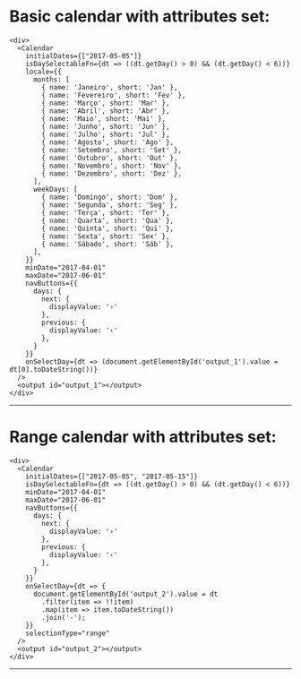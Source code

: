 # Basic calendar with attributes set:

    <div>
      <Calendar
        initialDates={["2017-05-05"]}
        isDaySelectableFn={dt => ((dt.getDay() > 0) && (dt.getDay() < 6))}
        locale={{
          months: [
            { name: 'Janeiro', short: 'Jan' },
            { name: 'Fevereiro', short: 'Fev' },
            { name: 'Março', short: 'Mar' },
            { name: 'Abril', short: 'Abr' },
            { name: 'Maio', short: 'Mai' },
            { name: 'Junho', short: 'Jun' },
            { name: 'Julho', short: 'Jul' },
            { name: 'Agosto', short: 'Ago' },
            { name: 'Setembro', short: 'Set' },
            { name: 'Outubro', short: 'Out' },
            { name: 'Novembro', short: 'Nov' },
            { name: 'Dezembro', short: 'Dez' },
          ],
          weekDays: [
            { name: 'Domingo', short: 'Dom' },
            { name: 'Segunda', short: 'Seg' },
            { name: 'Terça', short: 'Ter' },
            { name: 'Quarta', short: 'Qua' },
            { name: 'Quinta', short: 'Qui' },
            { name: 'Sexta', short: 'Sex' },
            { name: 'Sábado', short: 'Sáb' },
          ],
        }}
        minDate="2017-04-01"
        maxDate="2017-06-01"
        navButtons={{
          days: {
            next: {
              displayValue: '›'
            },
            previous: {
              displayValue: '‹'
            },
          }
        }}
        onSelectDay={dt => (document.getElementById('output_1').value = dt[0].toDateString())}
      />
      <output id="output_1"></output>
    </div>


---

# Range calendar with attributes set:

    <div>
      <Calendar
        initialDates={["2017-05-05", "2017-05-15"]}
        isDaySelectableFn={dt => ((dt.getDay() > 0) && (dt.getDay() < 6))}
        minDate="2017-04-01"
        maxDate="2017-06-01"
        navButtons={{
          days: {
            next: {
              displayValue: '›'
            },
            previous: {
              displayValue: '‹'
            },
          }
        }}
        onSelectDay={dt => {
          document.getElementById('output_2').value = dt
            .filter(item => !!item)
            .map(item => item.toDateString())
            .join('-');
        }}
        selectionType="range"
      />
      <output id="output_2"></output>
    </div>
---
